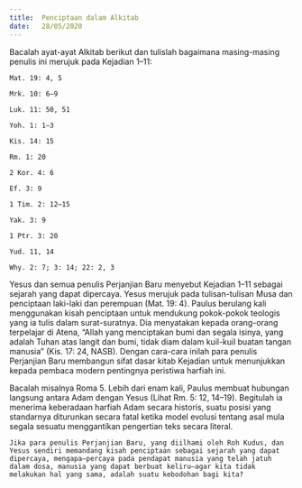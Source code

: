 ```yaml
---
title:  Penciptaan dalam Alkitab
date:   28/05/2020
---
```


Bacalah ayat-ayat Alkitab berikut dan tulislah bagaimana masing-masing penulis ini merujuk pada Kejadian 1–11: 

`Mat. 19: 4, 5`

`Mrk. 10: 6–9`

`Luk. 11: 50, 51`

`Yoh. 1: 1–3`

`Kis. 14: 15`

`Rm. 1: 20`

`2 Kor. 4: 6`

`Ef. 3: 9`

`1 Tim. 2: 12–15`

`Yak. 3: 9`

`1 Ptr. 3: 20`

`Yud. 11, 14`

`Why. 2: 7; 3: 14; 22: 2, 3` 

Yesus dan semua penulis Perjanjian Baru menyebut Kejadian 1–11 sebagai sejarah yang dapat dipercaya. Yesus merujuk pada tulisan-tulisan Musa dan penciptaan laki-laki dan perempuan (Mat. 19: 4). Paulus berulang kali menggunakan kisah penciptaan untuk mendukung pokok-pokok teologis yang ia tulis dalam surat-suratnya. Dia menyatakan kepada orang-orang terpelajar di Atena, “Allah yang menciptakan bumi dan segala isinya, yang adalah Tuhan atas langit dan bumi, tidak diam dalam kuil-kuil buatan tangan manusia” (Kis. 17: 24, NASB). Dengan cara-cara inilah para penulis Perjanjian Baru membangun sifat dasar kitab Kejadian untuk menunjukkan kepada pembaca modern pentingnya peristiwa harfiah ini. 

Bacalah misalnya Roma 5. Lebih dari enam kali, Paulus membuat hubungan langsung antara Adam dengan Yesus (Lihat Rm. 5: 12, 14–19). Begitulah ia menerima keberadaan harfiah Adam secara historis, suatu posisi yang standarnya diturunkan secara fatal ketika model evolusi tentang asal mula segala sesuatu menggantikan pengertian teks secara literal. 

`Jika para penulis Perjanjian Baru, yang diilhami oleh Roh Kudus, dan Yesus sendiri memandang kisah penciptaan sebagai sejarah yang dapat dipercaya, mengapa–percaya pada pendapat manusia yang telah jatuh dalam dosa, manusia yang dapat berbuat keliru–agar kita tidak melakukan hal yang sama, adalah suatu kebodohan bagi kita?`